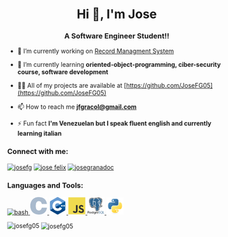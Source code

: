 <h1 align="center">Hi 👋, I'm Jose</h1>
<h3 align="center">A Software Engineer Student!!</h3>

- 🔭 I’m currently working on [Record Managment System](https://github.com/JoseFG05/Proyect-Ini.git)

- 🌱 I’m currently learning **oriented-object-programming, ciber-security course, software development**

- 👨‍💻 All of my projects are available at [https://github.com/JoseFG05](https://github.com/JoseFG05)

- 📫 How to reach me **jfgracol@gmail.com**

- ⚡ Fun fact **I'm Venezuelan but I speak fluent english and currently learning italian**

<h3 align="left">Connect with me:</h3>
<p align="left">
<a href="https://twitter.com/josefg" target="blank"><img align="center" src="https://raw.githubusercontent.com/rahuldkjain/github-profile-readme-generator/master/src/images/icons/Social/twitter.svg" alt="josefg" height="30" width="40" /></a>
<a href="https://fb.com/jose felix" target="blank"><img align="center" src="https://raw.githubusercontent.com/rahuldkjain/github-profile-readme-generator/master/src/images/icons/Social/facebook.svg" alt="jose felix" height="30" width="40" /></a>
<a href="https://instagram.com/josegranadoc" target="blank"><img align="center" src="https://raw.githubusercontent.com/rahuldkjain/github-profile-readme-generator/master/src/images/icons/Social/instagram.svg" alt="josegranadoc" height="30" width="40" /></a>
</p>

<h3 align="left">Languages and Tools:</h3>
<p align="left"> <a href="https://www.gnu.org/software/bash/" target="_blank" rel="noreferrer"> <img src="https://www.vectorlogo.zone/logos/gnu_bash/gnu_bash-icon.svg" alt="bash" width="40" height="40"/> </a> <a href="https://www.cprogramming.com/" target="_blank" rel="noreferrer"> <img src="https://raw.githubusercontent.com/devicons/devicon/master/icons/c/c-original.svg" alt="c" width="40" height="40"/> </a> <a href="https://www.w3schools.com/cpp/" target="_blank" rel="noreferrer"> <img src="https://raw.githubusercontent.com/devicons/devicon/master/icons/cplusplus/cplusplus-original.svg" alt="cplusplus" width="40" height="40"/> </a> <a href="https://developer.mozilla.org/en-US/docs/Web/JavaScript" target="_blank" rel="noreferrer"> <img src="https://raw.githubusercontent.com/devicons/devicon/master/icons/javascript/javascript-original.svg" alt="javascript" width="40" height="40"/> </a> <a href="https://www.postgresql.org" target="_blank" rel="noreferrer"> <img src="https://raw.githubusercontent.com/devicons/devicon/master/icons/postgresql/postgresql-original-wordmark.svg" alt="postgresql" width="40" height="40"/> </a> <a href="https://www.python.org" target="_blank" rel="noreferrer"> <img src="https://raw.githubusercontent.com/devicons/devicon/master/icons/python/python-original.svg" alt="python" width="40" height="40"/> </a> </p>

<p><img align="left" src="https://github-readme-stats.vercel.app/api/top-langs?username=josefg05&show_icons=true&locale=en&layout=compact" alt="josefg05" /></p>

<p>&nbsp;<img align="center" src="https://github-readme-stats.vercel.app/api?username=josefg05&show_icons=true&locale=en" alt="josefg05" /></p>

